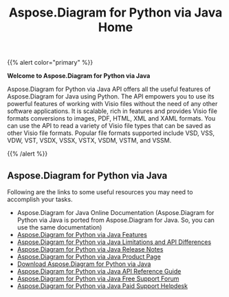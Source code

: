 ﻿---
title: Aspose.Diagram for Python via Java Home
type: docs
weight: 40
url: /python-java/
---

{{% alert color="primary" %}} 


**Welcome to Aspose.Diagram for Python via Java**

Aspose.Diagram for Python via Java API offers all the useful features of Aspose.Diagram for Java using Python. The API empowers you to use its powerful features of working with Visio files without the need of any other software applications. It is scalable, rich in features and provides Visio file formats conversions to images, PDF, HTML, XML and XAML formats. You can use the API to read a variety of Visio file types that can be saved as other Visio file formats. Popular file formats supported include VSD, VSS, VDW, VST, VSDX, VSSX, VSTX, VSDM, VSTM, and VSSM.

{{% /alert %}} 
## **Aspose.Diagram for Python via Java**
Following are the links to some useful resources you may need to accomplish your tasks.

- Aspose.Diagram for Java Online Documentation (Aspose.Diagram for Python via Java is ported from Aspose.Diagram for Java. So, you can use the same documentation)
- [Aspose.Diagram for Python via Java Features](https://docs.aspose.com/diagram/java/aspose-diagram-for-python-via-java-features/)
- [Aspose.Diagram for Python via Java Limitations and API Differences](https://docs.aspose.com/diagram/java/aspose-diagram-for-python-via-java-limitations-and-api-differences/)
- [Aspose.Diagram for Python via Java Release Notes](https://docs.aspose.com/diagram/java/aspose-diagram-for-python-via-java/)
- [Aspose.Diagram for Python via Java Product Page](https://products.aspose.com/diagram/python-java/)
- [Download Aspose.Diagram for Python via Java](https://downloads.aspose.com/diagram/python)
- [Aspose.Diagram for Python via Java API Reference Guide](https://apireference.aspose.com/diagram/python)
- [Aspose.Diagram for Python via Java Free Support Forum](https://forum.aspose.com/c/diagram/17)
- [Aspose.Diagram for Python via Java Paid Support Helpdesk](https://helpdesk.aspose.com/)
